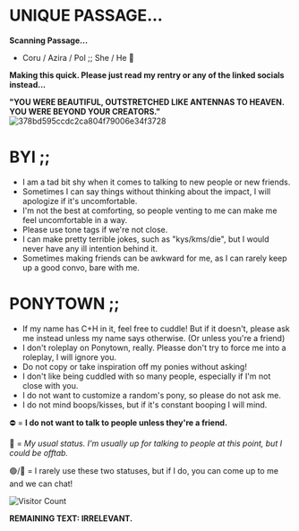 

# **UNIQUE PASSAGE...**

**Scanning Passage...**

- Coru / Azira / Pol ;; She / He 🔮

**Making this quick. Please just read my rentry or any of the linked socials instead...**


**"YOU WERE BEAUTIFUL, OUTSTRETCHED LIKE ANTENNAS TO HEAVEN. YOU WERE BEYOND YOUR CREATORS."**
![378bd595ccdc2ca804f79006e34f3728](https://static.wikia.nocookie.net/ultrakill/images/a/a5/Earthmover2.png/revision/latest/scale-to-width-down/250?cb=20231223075411)

# **BYI ;;**
- I am a tad bit shy when it comes to talking to new people or new friends.
- Sometimes I can say things without thinking about the impact, I will apologize if it's uncomfortable.
- I'm not the best at comforting, so people venting to me can make me feel uncomfortable in a way.
- Please use tone tags if we're not close.
- I can make pretty terrible jokes, such as "kys/kms/die", but I would never have any ill intention behind it.
- Sometimes making friends can be awkward for me, as I can rarely keep up a good convo, bare with me.

# **PONYTOWN ;;**
- If my name has C+H in it, feel free to cuddle! But if it doesn't, please ask me instead unless my name says otherwise. (Or unless you're a friend)
- I don't roleplay on Ponytown, really. Pleasse don't try to force me into a roleplay, I will ignore you.
- Do not copy or take inspiration off my ponies without asking!
- I don't like being cuddled with so many people, especially if I'm not close with you.
- I do not want to customize a random's pony, so please do not ask me.
- I do not mind boops/kisses, but if it's constant booping I will mind.

⛔ = **I do not want to talk to people unless they're a friend.**

🌙 = *My usual status. I'm usually up for talking to people at this point, but I could be offtab.*

🟢/💬 = I rarely use these two statuses, but if I do, you can come up to me and we can chat!


![Visitor Count](https://profile-counter.glitch.me/{pine-twins}/count.svg) 


**REMAINING TEXT: IRRELEVANT.**
